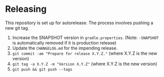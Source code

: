 Releasing
========

This repository is set up for autorelease. The process involves pushing a new git tag.

 1. Increase the SNAPSHOT version in `gradle.properties`. (Note: `-SNAPSHOT` is automatically removed if it is production release)
 1. Update the `CHANGELOG.md` for the impending release.
 1. `git commit -am "Prepare for release X.Y.Z."` (where X.Y.Z is the new version)
 1. `git tag -a X.Y.Z -m "Version X.Y.Z"` (where X.Y.Z is the new version)
 1. `git push && git push --tags`
